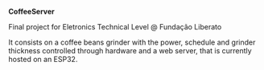 **CoffeeServer**

Final project for Eletronics Technical Level @ Fundação Liberato

It consists on a coffee beans grinder with the power, schedule and grinder thickness controlled through hardware and a web server, that is currently hosted on an ESP32.
